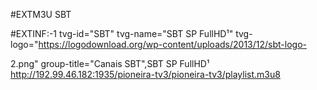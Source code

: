 #EXTM3U
SBT

#EXTINF:-1 tvg-id="SBT" tvg-name="SBT SP FullHD¹" tvg-logo="https://logodownload.org/wp-content/uploads/2013/12/sbt-logo-

2.png" group-title="Canais SBT",SBT SP FullHD¹
http://192.99.46.182:1935/pioneira-tv3/pioneira-tv3/playlist.m3u8

